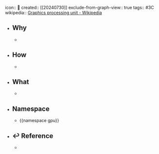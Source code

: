 icon:: 📄
created:: [[20240730]]
exclude-from-graph-view:: true
tags:: #3C
wikipedia:: [Graphics processing unit - Wikipedia](https://en.wikipedia.org/wiki/Graphics_processing_unit)

- ## Why
  -
- ## How
  -
- ## What
  -
- ## Namespace
  - {{namespace gpu}}
- ## ↩ Reference
  -
